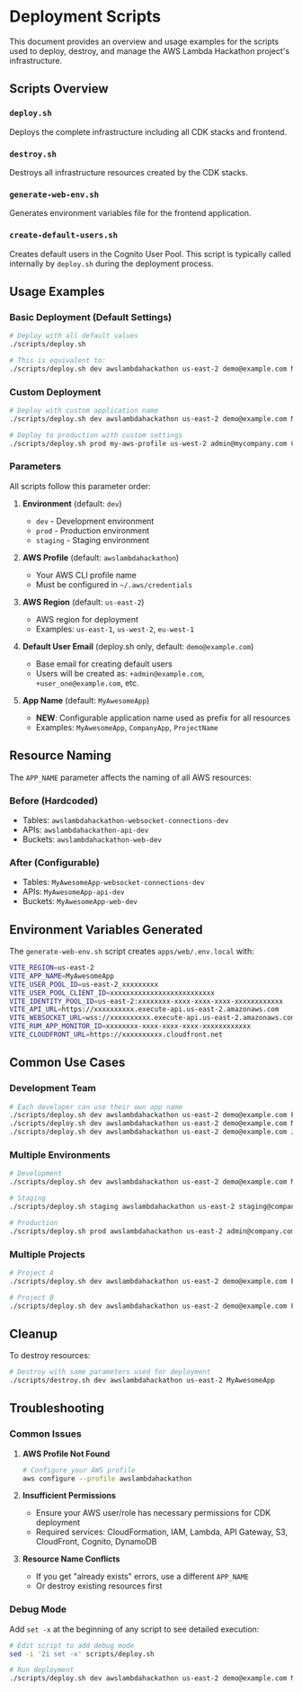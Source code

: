 # Deployment Scripts

This document provides an overview and usage examples for the scripts used to deploy, destroy, and manage the AWS Lambda Hackathon project's infrastructure.

## Scripts Overview

### `deploy.sh`

Deploys the complete infrastructure including all CDK stacks and frontend.

### `destroy.sh`

Destroys all infrastructure resources created by the CDK stacks.

### `generate-web-env.sh`

Generates environment variables file for the frontend application.

### `create-default-users.sh`

Creates default users in the Cognito User Pool. This script is typically called internally by `deploy.sh` during the deployment process.

## Usage Examples

### Basic Deployment (Default Settings)

```bash
# Deploy with all default values
./scripts/deploy.sh

# This is equivalent to:
./scripts/deploy.sh dev awslambdahackathon us-east-2 demo@example.com MyAwesomeApp
```

### Custom Deployment

```bash
# Deploy with custom application name
./scripts/deploy.sh dev awslambdahackathon us-east-2 demo@example.com MyAwesomeApp

# Deploy to production with custom settings
./scripts/deploy.sh prod my-aws-profile us-west-2 admin@mycompany.com CompanyApp
```

### Parameters

All scripts follow this parameter order:

1. **Environment** (default: `dev`)

   - `dev` - Development environment
   - `prod` - Production environment
   - `staging` - Staging environment

2. **AWS Profile** (default: `awslambdahackathon`)

   - Your AWS CLI profile name
   - Must be configured in `~/.aws/credentials`

3. **AWS Region** (default: `us-east-2`)

   - AWS region for deployment
   - Examples: `us-east-1`, `us-west-2`, `eu-west-1`

4. **Default User Email** (deploy.sh only, default: `demo@example.com`)

   - Base email for creating default users
   - Users will be created as: `+admin@example.com`, `+user_one@example.com`, etc.

5. **App Name** (default: `MyAwesomeApp`)
   - **NEW**: Configurable application name used as prefix for all resources
   - Examples: `MyAwesomeApp`, `CompanyApp`, `ProjectName`

## Resource Naming

The `APP_NAME` parameter affects the naming of all AWS resources:

### Before (Hardcoded)

- Tables: `awslambdahackathon-websocket-connections-dev`
- APIs: `awslambdahackathon-api-dev`
- Buckets: `awslambdahackathon-web-dev`

### After (Configurable)

- Tables: `MyAwesomeApp-websocket-connections-dev`
- APIs: `MyAwesomeApp-api-dev`
- Buckets: `MyAwesomeApp-web-dev`

## Environment Variables Generated

The `generate-web-env.sh` script creates `apps/web/.env.local` with:

```bash
VITE_REGION=us-east-2
VITE_APP_NAME=MyAwesomeApp
VITE_USER_POOL_ID=us-east-2_xxxxxxxxx
VITE_USER_POOL_CLIENT_ID=xxxxxxxxxxxxxxxxxxxxxxxxxx
VITE_IDENTITY_POOL_ID=us-east-2:xxxxxxxx-xxxx-xxxx-xxxx-xxxxxxxxxxxx
VITE_API_URL=https://xxxxxxxxxx.execute-api.us-east-2.amazonaws.com
VITE_WEBSOCKET_URL=wss://xxxxxxxxxx.execute-api.us-east-2.amazonaws.com/dev
VITE_RUM_APP_MONITOR_ID=xxxxxxxx-xxxx-xxxx-xxxx-xxxxxxxxxxxx
VITE_CLOUDFRONT_URL=https://xxxxxxxxxx.cloudfront.net
```

## Common Use Cases

### Development Team

```bash
# Each developer can use their own app name
./scripts/deploy.sh dev awslambdahackathon us-east-2 demo@example.com PabloApp
./scripts/deploy.sh dev awslambdahackathon us-east-2 demo@example.com MariaApp
./scripts/deploy.sh dev awslambdahackathon us-east-2 demo@example.com JuanApp
```

### Multiple Environments

```bash
# Development
./scripts/deploy.sh dev awslambdahackathon us-east-2 demo@example.com MyApp

# Staging
./scripts/deploy.sh staging awslambdahackathon us-east-2 staging@company.com MyApp

# Production
./scripts/deploy.sh prod awslambdahackathon us-east-2 admin@company.com MyApp
```

### Multiple Projects

```bash
# Project A
./scripts/deploy.sh dev awslambdahackathon us-east-2 demo@example.com ProjectA

# Project B
./scripts/deploy.sh dev awslambdahackathon us-east-2 demo@example.com ProjectB
```

## Cleanup

To destroy resources:

```bash
# Destroy with same parameters used for deployment
./scripts/destroy.sh dev awslambdahackathon us-east-2 MyAwesomeApp
```

## Troubleshooting

### Common Issues

1. **AWS Profile Not Found**

   ```bash
   # Configure your AWS profile
   aws configure --profile awslambdahackathon
   ```

2. **Insufficient Permissions**

   - Ensure your AWS user/role has necessary permissions for CDK deployment
   - Required services: CloudFormation, IAM, Lambda, API Gateway, S3, CloudFront, Cognito, DynamoDB

3. **Resource Name Conflicts**
   - If you get "already exists" errors, use a different `APP_NAME`
   - Or destroy existing resources first

### Debug Mode

Add `set -x` at the beginning of any script to see detailed execution:

```bash
# Edit script to add debug mode
sed -i '2i set -x' scripts/deploy.sh

# Run deployment
./scripts/deploy.sh dev awslambdahackathon us-east-2 demo@example.com MyApp
